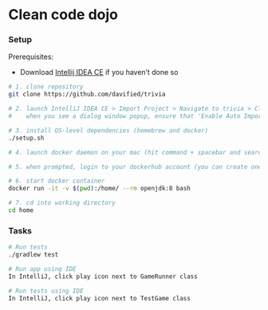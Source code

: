 # Clean code dojo

### Setup

Prerequisites:
- Download [Intellij IDEA CE](https://www.jetbrains.com/idea/download/index.html#section=mac) if you haven’t done so

```sh
# 1. clone repository
git clone https://github.com/davified/trivia

# 2. launch IntelliJ IDEA CE > Import Project > Navigate to trivia > Click build.gradle > Open
#    when you see a dialog window popup, ensure that 'Enable Auto Import' is checked 

# 3. install OS-level dependencies (homebrew and docker)
./setup.sh

# 4. launch docker daemon on your mac (hit command + spacebar and search for "Docker")

# 5. when prompted, login to your dockerhub account (you can create one for free if you don't have one)

# 6. start docker container
docker run -it -v $(pwd):/home/ --rm openjdk:8 bash

# 7. cd into working directory 
cd home 
```

### Tasks

```sh
# Run tests
./gradlew test

# Run app using IDE
In IntelliJ, click play icon next to GameRunner class

# Run tests using IDE
In IntelliJ, click play icon next to TestGame class 
```
